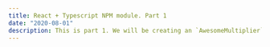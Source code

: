 ```yaml
---
title: React + Typescript NPM module. Part 1
date: "2020-08-01"
description: This is part 1. We will be creating an `AwesomeMultiplier` library in JavaScript, adding a test using Jest, mix in little TypeScript & publish to our local npm registry
---
```


####
